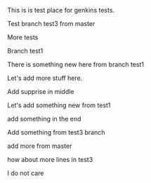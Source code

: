 This is is test place for genkins tests.

Test branch test3 from master

More tests

Branch test1

There is something new here from branch test1

Let's add more stuff here.

Add supprise in middle

Let's add something new from test1

add something in the end

Add something from test3 branch

add more from master

how about more lines in test3

I do not care
